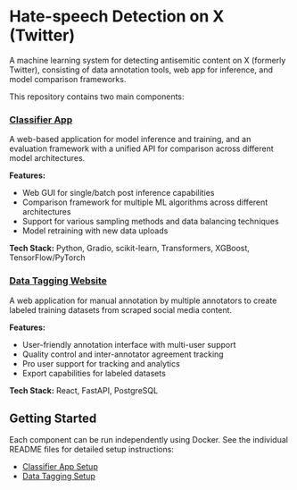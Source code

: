 # Hate-speech Detection on X (Twitter)

A machine learning system for detecting antisemitic content on X (formerly Twitter), consisting of data annotation tools, web app for inference, and model comparison frameworks.

This repository contains two main components:

### [Classifier App](./classifier/)
A web-based application for model inference and training, and an evaluation framework with a unified API for comparison across different model architectures.

**Features:**
- Web GUI for single/batch post inference capabilities
- Comparison framework for multiple ML algorithms across different architectures
- Support for various sampling methods and data balancing techniques
- Model retraining with new data uploads

**Tech Stack:** Python, Gradio, scikit-learn, Transformers, XGBoost, TensorFlow/PyTorch

### [Data Tagging Website](./tagging_website/)
A web application for manual annotation by multiple annotators to create labeled training datasets from scraped social media content.

**Features:**
- User-friendly annotation interface with multi-user support
- Quality control and inter-annotator agreement tracking
- Pro user support for tracking and analytics
- Export capabilities for labeled datasets

**Tech Stack:** React, FastAPI, PostgreSQL

## Getting Started

Each component can be run independently using Docker. See the individual README files for detailed setup instructions:

- [Classifier App Setup](./classifier/README.md)
- [Data Tagging Setup](./tagging_website/README.md)
